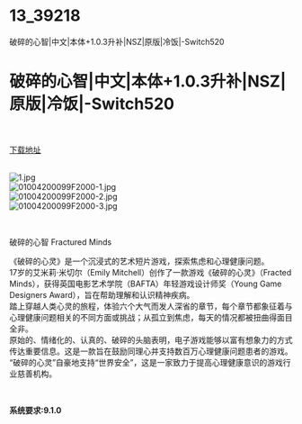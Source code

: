 # 13_39218
破碎的心智|中文|本体+1.0.3升补|NSZ|原版|冷饭|-Switch520
# 破碎的心智|中文|本体+1.0.3升补|NSZ|原版|冷饭|-Switch520
 <br/></br>
[下载地址](https://www.switch520.cc/article/39218 "下载地址")
<br/></br>

<p><img title="1.jpg" src="https://www.switch520.cc/muke_img/2022_07_26_b1ded5527e146.jpg" alt="1.jpg"><br>
<img title="01004200099F2000-1.jpg" src="https://www.switch520.cc/muke_img/2022_07_26_a5c7fb29210a5.jpg" alt="01004200099F2000-1.jpg"><br>
<img title="01004200099F2000-2.jpg" src="https://www.switch520.cc/muke_img/2022_07_26_a1235be96f6aa.jpg" alt="01004200099F2000-2.jpg"><br>
<img title="01004200099F2000-3.jpg" src="https://www.switch520.cc/muke_img/2022_07_26_805210732987a.jpg" alt="01004200099F2000-3.jpg"></p>
<p>&nbsp;</p>
<p>破碎的心智 Fractured Minds</p>
<p>《破碎的心灵》是一个沉浸式的艺术短片游戏，探索焦虑和心理健康问题。<br>
17岁的艾米莉·米切尔（Emily Mitchell）创作了一款游戏《破碎的心灵》（Fracted Minds），获得英国电影艺术学院（BAFTA）年轻游戏设计师奖（Young Game Designers Award），旨在帮助理解和认识精神疾病。<br>
踏上穿越人类心灵的旅程，体验六个大气而发人深省的章节，每个章节都象征着与心理健康问题相关的不同方面或挑战；从孤立到焦虑，每天的情况都被扭曲得面目全非。<br>
原始的、情绪化的、认真的、破碎的头脑表明，电子游戏能够以富有想象力的方式传达重要信息。这是一款旨在鼓励同理心并支持数百万心理健康问题患者的游戏。<br>
“破碎的心灵”自豪地支持“世界安全”，这是一家致力于提高心理健康意识的游戏行业慈善机构。</p>
<p>&nbsp;</p>
<p><strong>系统要求:9.1.0</strong></p>


